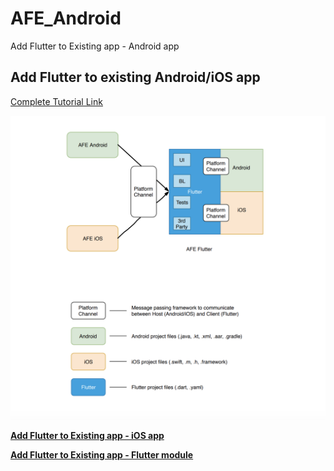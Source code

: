 # AFE_Android

Add Flutter to Existing app - Android app

## Add Flutter to existing Android/iOS app


[Complete Tutorial Link](https://medium.com/flutter-community/add-flutter-to-existing-android-ios-app-ae8c4fb1582e)

![AFE Project Structure](afe-project-structure.png)


[**Add Flutter to Existing app - iOS app**](https://github.com/nirav-tukadiya/AFEiOS)

[**Add Flutter to Existing app - Flutter module**](https://github.com/nirav-tukadiya/AFE_flutter)

